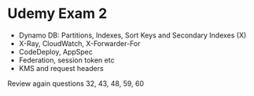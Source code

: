 # Udemy Exam 2

- Dynamo DB: Partitions, Indexes, Sort Keys and Secondary Indexes (X)
- X-Ray, CloudWatch, X-Forwarder-For
- CodeDeploy, AppSpec
- Federation, session token etc
- KMS and request headers

Review again questions 32, 43, 48, 59, 60